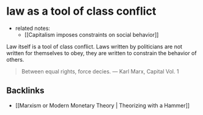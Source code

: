 # law as a tool of class conflict

-   related notes:
    -   [[Capitalism imposes constraints on social behavior]]

Law itself is a tool of class conflict. Laws written by politicians are not written for themselves to obey, they are written to constrain the behavior of others.

> Between equal rights, force decies. &#x2014; Karl Marx, Capital Vol. 1


## Backlinks

-   [[Marxism or Modern Monetary Theory | Theorizing with a Hammer]]
